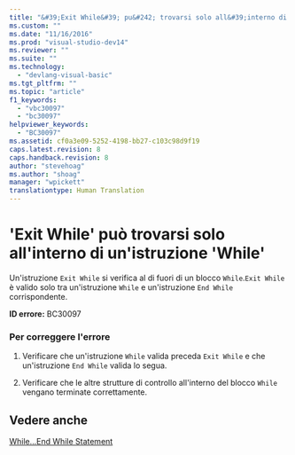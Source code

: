 ```yaml
---
title: "&#39;Exit While&#39; pu&#242; trovarsi solo all&#39;interno di un&#39;istruzione &#39;While&#39; | Microsoft Docs"
ms.custom: ""
ms.date: "11/16/2016"
ms.prod: "visual-studio-dev14"
ms.reviewer: ""
ms.suite: ""
ms.technology: 
  - "devlang-visual-basic"
ms.tgt_pltfrm: ""
ms.topic: "article"
f1_keywords: 
  - "vbc30097"
  - "bc30097"
helpviewer_keywords: 
  - "BC30097"
ms.assetid: cf0a3e09-5252-4198-bb27-c103c98d9f19
caps.latest.revision: 8
caps.handback.revision: 8
author: "stevehoag"
ms.author: "shoag"
manager: "wpickett"
translationtype: Human Translation
---
```

# &#39;Exit While&#39; pu&#242; trovarsi solo all&#39;interno di un&#39;istruzione &#39;While&#39;
Un'istruzione `Exit While` si verifica al di fuori di un blocco `While`.`Exit While` è valido solo tra un'istruzione `While` e un'istruzione `End While` corrispondente.  
  
 **ID errore:** BC30097  
  
### Per correggere l'errore  
  
1.  Verificare che un'istruzione `While` valida preceda `Exit While` e che un'istruzione `End While` valida lo segua.  
  
2.  Verificare che le altre strutture di controllo all'interno del blocco `While` vengano terminate correttamente.  
  
## Vedere anche  
 [While...End While Statement](../../visual-basic/language-reference/statements/while-end-while-statement.md)